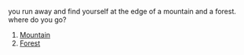 you run away and find yourself at the edge of a mountain and a forest. where do you go?
1. [Mountain](die.md)
2. [Forest](in-the-forest.md)
